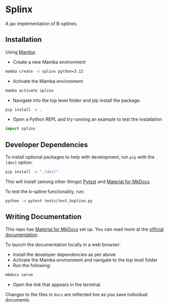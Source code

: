 # Splinx

A jax implementation of B-splines.

## Installation

Using [Mamba](https://mamba.readthedocs.io/en/latest/):

* Create a new Mamba environment

```bash
mamba create -n splinx python=3.12
```

* Activate the Mamba environment

```bash
mamba activate splinx
```

* Navigate into the top level folder and pip install the package.

```bash
pip install -e .
```

* Open a Python REPL and try running an example to test the installation

```python
import splinx
```

## Developer Dependencies

To install optional packages to help with development, run `pip` with the `.[dev]` option:

```bash
pip install -e ".[dev]"
```

This will install (among other things) [Pytest](https://docs.pytest.org/en/8.2.x/) and [Material for MkDocs](https://squidfunk.github.io/mkdocs-material/).

To test the b-spline functionality, run:

```bash
python -m pytest tests/test_bspline.py 
```


## Writing Documentation

This repo has [Material for MkDocs](https://squidfunk.github.io/mkdocs-material/) set up. You can read more at the [official documentation](https://squidfunk.github.io/mkdocs-material/getting-started/).

To launch the documentation locally in a web browser:

* Install the developer dependencies as per above
* Activate the Mamba environment and navigate to the top level folder
* Run the following:

```bash
mkdocs serve
```

* Open the link that appears in the terminal.

Changes to the files in `docs` are reflected live as you save individual documents.
